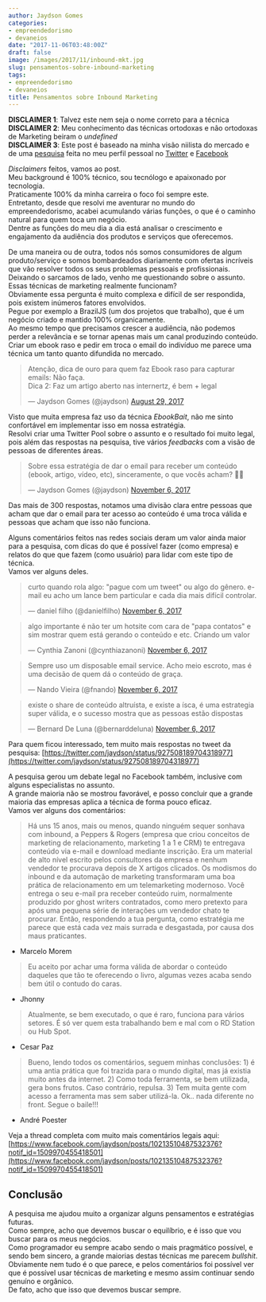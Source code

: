 ```yaml
---
author: Jaydson Gomes
categories:
- empreendedorismo
- devaneios
date: "2017-11-06T03:48:00Z"
draft: false
image: /images/2017/11/inbound-mkt.jpg
slug: pensamentos-sobre-inbound-marketing
tags:
- empreendedorismo
- devaneios
title: Pensamentos sobre Inbound Marketing
---
```

**DISCLAIMER 1**: Talvez este nem seja o nome correto para a técnica  
**DISCLAIMER 2**: Meu conhecimento das técnicas ortodoxas e não ortodoxas de Marketing beiram o *undefined*  
**DISCLAIMER 3**: Este post é baseado na minha visão niilista do mercado e de uma [pesquisa](https://twitter.com/jaydson/status/927508189704318977) feita no meu perfil pessoal no [Twitter](https://twitter.com/jaydson) e [Facebook](https://fb.com/jaydson)  

*Disclaimers* feitos, vamos ao post.  
Meu background é 100% técnico, sou tecnólogo e apaixonado por tecnologia.  
Praticamente 100% da minha carreira o foco foi sempre este.  
Entretanto, desde que resolvi me aventurar no mundo do empreendedorismo, acabei acumulando várias funções, o que é o caminho natural para quem toca um negócio.  
Dentre as funções do meu dia a dia está analisar o crescimento e engajamento da audiência dos produtos e serviços que oferecemos.  

De uma maneira ou de outra, todos nós somos consumidores de algum produto/serviço e somos bombardeados diariamente com ofertas incríveis que vão resolver todos os seus problemas pessoais e profissionais.  
Deixando o sarcamos de lado, venho me questionando sobre o assunto.  
Essas técnicas de marketing realmente funcionam?  
Obviamente essa pergunta é muito complexa e difícil de ser respondida, pois existem inúmeros fatores envolvidos.  
Pegue por exemplo a BrazilJS (um dos projetos que trabalho), que é um negócio criado e mantido 100% organicamente.  
Ao mesmo tempo que precisamos crescer a audiência, não podemos perder a relevância e se tornar apenas mais um canal produzindo conteúdo.  
Criar um ebook raso e pedir em troca o email do indivíduo me parece uma técnica um tanto quanto difundida no mercado.  

<p>
<blockquote class="twitter-tweet" data-lang="en"><p lang="pt" dir="ltr">Atenção, dica de ouro para quem faz Ebook raso para capturar emails: Não faça.<br>Dica 2: Faz um artigo aberto nas internertz, é bem + legal</p>&mdash; Jaydson Gomes (@jaydson) <a href="https://twitter.com/jaydson/status/902531716270759936?ref_src=twsrc%5Etfw">August 29, 2017</a></blockquote>
</p>

Visto que muita empresa faz uso da técnica *EbookBait*, não me sinto confortável em implementar isso em nossa estratégia.  
Resolvi criar uma Twitter Pool sobre o assunto e o resultado foi muito legal, pois além das respostas na pesquisa, tive vários *feedbacks* com a visão de pessoas de diferentes áreas.  

<p>
<blockquote class="twitter-tweet" data-lang="en"><p lang="pt" dir="ltr">Sobre essa estratégia de dar o email para receber um conteúdo (ebook, artigo, vídeo, etc), sinceramente, o que vocês acham? 🧐🤔</p>&mdash; Jaydson Gomes (@jaydson) <a href="https://twitter.com/jaydson/status/927508189704318977?ref_src=twsrc%5Etfw">November 6, 2017</a></blockquote>
</p>

Das mais de 300 respostas, notamos uma divisão clara entre pessoas que acham que dar o email para ter acesso ao conteúdo é uma troca válida e pessoas que acham que isso não funciona.  

Alguns comentários feitos nas redes sociais deram um valor ainda maior para a pesquisa, com dicas do que é possível fazer (como empresa) e relatos do que que fazem (como usuário) para lidar com este tipo de técnica.  
Vamos ver alguns deles.  

<p>
<blockquote class="twitter-tweet" data-conversation="none" data-lang="en"><p lang="pt" dir="ltr">curto quando rola algo: &quot;pague com um tweet&quot; ou algo do gênero. e-mail eu acho um lance bem particular e cada dia mais difícil controlar.</p>&mdash; daniel filho (@danielfilho) <a href="https://twitter.com/danielfilho/status/927515973107765248?ref_src=twsrc%5Etfw">November 6, 2017</a></blockquote>
</p>


<p>
<blockquote class="twitter-tweet" data-conversation="none" data-lang="en"><p lang="pt" dir="ltr">algo importante é não ter um hotsite com cara de &quot;papa contatos&quot; e sim mostrar quem está gerando o conteúdo e etc. Criando um valor</p>&mdash; Cynthia Zanoni (@cynthiazanoni) <a href="https://twitter.com/cynthiazanoni/status/927513082359959552?ref_src=twsrc%5Etfw">November 6, 2017</a></blockquote>
</p>

<p>
<blockquote class="twitter-tweet" data-conversation="none" data-lang="en"><p lang="pt" dir="ltr">Sempre uso um disposable email service. Acho meio escroto, mas é uma decisão de quem dá o conteúdo de graça.</p>&mdash; Nando Vieira (@fnando) <a href="https://twitter.com/fnando/status/927558495985025024?ref_src=twsrc%5Etfw">November 6, 2017</a></blockquote>
</p>

<p>
<blockquote class="twitter-tweet" data-conversation="none" data-lang="en"><p lang="pt" dir="ltr">existe o share de conteúdo altruísta, e existe a ísca, é uma estrategia super válida, e o sucesso mostra que as pessoas estão dispostas</p>&mdash; Bernard De Luna (@bernarddeluna) <a href="https://twitter.com/bernarddeluna/status/927508551974744069?ref_src=twsrc%5Etfw">November 6, 2017</a></blockquote>
</p>

Para quem ficou interessado, tem muito mais respostas no tweet da pesquisa: [https://twitter.com/jaydson/status/927508189704318977](https://twitter.com/jaydson/status/927508189704318977)  

A pesquisa gerou um debate legal no Facebook também, inclusive com alguns especialistas no assunto.  
A grande maioria não se mostrou favorável, e posso concluir que a grande maioria das empresas aplica a técnica de forma pouco eficaz.  
Vamos ver alguns dos comentários:  

>  Há uns 15 anos, mais ou menos, quando ninguém sequer sonhava com inbound, a Peppers & Rogers (empresa que criou conceitos de marketing de relacionamento, marketing 1 a 1 e CRM) te entregava conteúdo via e-mail e download mediante inscrição. Era um material de alto nível escrito pelos consultores da empresa e nenhum vendedor te procurava depois de X artigos clicados. Os modismos do inbound e da automação de marketing transformaram uma boa prática de relacionamento em um telemarketing modernoso. Você entrega o seu e-mail pra receber conteúdo ruim, normalmente produzido por ghost writers contratados, como mero pretexto para após uma pequena série de interações um vendedor chato te procurar. Então, respondendo a tua pergunta, como estratégia me parece que está cada vez mais surrada e desgastada, por causa dos maus praticantes.  
- Marcelo Morem  

<p></p>

> Eu aceito por achar uma forma válida de abordar o conteúdo daqueles que tão te oferecendo o livro, algumas vezes acaba sendo bem útil o contudo do caras.  
- Jhonny

<p></p>

> Atualmente, se bem executado, o que é raro, funciona para vários setores. É só ver quem esta trabalhando bem e mal com o RD Station ou Hub Spot.  
- Cesar Paz  

<p></p>

> Bueno, lendo todos os comentários, seguem minhas conclusões: 1) é uma antia prática que foi trazida para o mundo digital, mas já existia muito antes da internet. 2) Como toda ferramenta, se bem utilizada, gera bons frutos. Caso contrário, repulsa. 3) Tem muita gente com acesso a ferramenta mas sem saber utilizá-la. Ok.. nada diferente no front. Segue o baile!!!  
- André Poester

Veja a thread completa com muito mais comentários legais aqui: [https://www.facebook.com/jaydson/posts/10213510487532376?notif_id=1509970455418501](https://www.facebook.com/jaydson/posts/10213510487532376?notif_id=1509970455418501)  

## Conclusão
A pesquisa me ajudou muito a organizar alguns pensamentos e estratégias futuras.  
Como sempre, acho que devemos buscar o equilíbrio, e é isso que vou buscar para os meus negócios.  
Como programador eu sempre acabo sendo o mais pragmático possível, e sendo bem sincero, a grande maiorias destas técnicas me parecem *bullshit*.  
Obviamente nem tudo é o que parece, e pelos comentários foi possível ver que é possível usar técnicas de marketing e mesmo assim continuar sendo genuíno e orgânico.  
De fato, acho que isso que devemos buscar sempre.




<script async src="https://platform.twitter.com/widgets.js" charset="utf-8"></script>  

